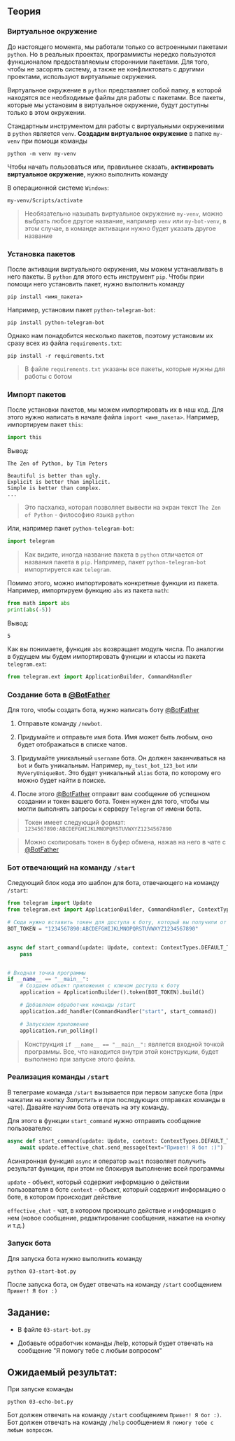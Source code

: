 ## **Теория**

### **Виртуальное окружение**

До настоящего момента, мы работали только со встроенными пакетами `python`. Но в реальных проектах, программисты нередко пользуются функционалом предоставляемым сторонними пакетами. Для того, чтобы не засорять систему, а также не конфликтовать с другими проектами, используют виртуальные окружения.

Виртуальное окружение в `python` представляет собой папку, в которой находятся все необходимые файлы для работы с пакетами. Все пакеты, которые мы установим в виртуальное окружение, будут доступны только в этом окружении. 

Стандартным инструментом для работы с виртуальными окружениями в `python` является `venv`. **Создадим виртуальное окружение** в папке `my-venv` при помощи команды

```shell
python -m venv my-venv
```

Чтобы начать пользоваться или, правильнее сказать, **активировать виртуальное окружение**, нужно выполнить команду

В операционной системе `Windows`:

```shell
my-venv/Scripts/activate
```
> Необязательно называть виртуальное окружение `my-venv`, можно выбрать любое другое название, например `venv` или `my-bot-venv`, в этом случае, в команде активации нужно будет указать другое название

### **Установка пакетов**

После активации виртуального окружения, мы можем устанавливать в него пакеты. В `python` для этого есть инструмент `pip`. Чтобы прии помощи него установить пакет, нужно выполнить команду

```shell
pip install <имя_пакета>
```

Например, установим пакет `python-telegram-bot`:

```shell
pip install python-telegram-bot
```

Однако нам понадобится несколько пакетов, поэтому установим их сразу всех из файла `requirements.txt`:

```shell
pip install -r requirements.txt
```

> В файле `requirements.txt` указаны все пакеты, которые нужны для работы с ботом


### **Импорт пакетов**

После установки пакетов, мы можем импортировать их в наш код. Для этого нужно написать в начале файла `import <имя_пакета>`.
Например, импортируем пакет `this`:

```python
import this
```
Вывод:

```
The Zen of Python, by Tim Peters

Beautiful is better than ugly.
Explicit is better than implicit.
Simple is better than complex.
...
```
> Это пасхалка, которая позволяет вывести на экран текст `The Zen of Python` - философию языка `python`

Или, например пакет `python-telegram-bot`:

```python
import telegram
```

> Как видите, иногда название пакета в `python` отличается от названия пакета в `pip`. Например, пакет `python-telegram-bot` импортируется как `telegram`.

Помимо этого, можно импортировать конкретные функции из пакета. Например, импортируем функцию `abs` из пакета `math`:

```python
from math import abs
print(abs(-5))
```

Вывод:

```
5
```
Как вы понимаете, функция `abs` возвращает модуль числа. По аналогии в будущем мы будем импортировать функции и классы из пакета `telegram.ext`:

```python
from telegram.ext import ApplicationBuilder, CommandHandler
```

### **Создание бота в [@BotFather](https://t.me/BotFather)**

Для того, чтобы создать бота, нужно написать боту [@BotFather](https://t.me/BotFather)

1. Отправьте команду `/newbot`.

2. Придумайте и отправьте имя бота. Имя может быть любым, оно будет отображаться в списке чатов.

3. Придумайте уникальный `username` бота. Он должен заканчиваться на `bot` и быть уникальным. Например, `my_test_bot_123_bot` или `MyVeryUniqueBot`. Это будет уникальный `alias` бота, по которому его можно будет найти в поиске.

4. После этого [@BotFather](https://t.me/BotFather) отправит вам сообщение об успешном создании и токен вашего бота. Токен нужен для того, чтобы мы могли выполнять запросы к серверу `Telegram` от имени бота.

> Токен имеет следующий формат:
> `1234567890:ABCDEFGHIJKLMNOPQRSTUVWXYZ1234567890`

> Можно скопировать токен в буфер обмена, нажав на него в чате с [@BotFather](https://t.me/BotFather)

### **Бот отвечающий на команду `/start`**

Следующий блок кода это шаблон для бота, отвечающего на команду `/start`:

```python
from telegram import Update
from telegram.ext import ApplicationBuilder, CommandHandler, ContextTypes

# Сюда нужно вставить токен для доступа к боту, который вы получили от @BotFather
BOT_TOKEN = "1234567890:ABCDEFGHIJKLMNOPQRSTUVWXYZ1234567890"


async def start_command(update: Update, context: ContextTypes.DEFAULT_TYPE):
    pass


# Входная точка программы
if __name__ == "__main__":
    # Создаем объект приложения с ключом доступа к боту
    application = ApplicationBuilder().token(BOT_TOKEN).build()

    # Добавляем обработчик команды /start
    application.add_handler(CommandHandler("start", start_command))

    # Запускаем приложение
    application.run_polling()
```

> Конструкция `if __name__ == "__main__":` является входной точкой программы. Все, что находится внутри этой конструкции, будет выполнено при запуске этого файла.

### Реализация команды `/start`

В телеграме команда `/start` вызывается при первом запуске бота (при нажатии на кнопку *Запустить* и при последующих отправках команды в чате). Давайте научим бота отвечать на эту команду.

Для этого в функции `start_command` нужно отправить сообщение пользователю:
```python
async def start_command(update: Update, context: ContextTypes.DEFAULT_TYPE):
    await update.effective_chat.send_message(text="Привет! Я бот :)")
```

Асинхронная функция `async` и оператор `await` позволяет получить результат функции, при этом не блокируя выполнение всей программы

`update` - объект, который содержит информацию о действии пользователя в боте
`context` - объект, который содержит информацию о боте, в котором происходит действие

`effective_chat` - чат, в котором произошло действие и информация о нем (новое сообщение, редактирование сообщения, нажатие на кнопку и т.д.)
    

### **Запуск бота**

Для запуска бота нужно выполнить команду

```shell
python 03-start-bot.py
```

После запуска бота, он будет отвечать на команду `/start` сообщением `Привет! Я бот :)`

## Задание:

- В файле `03-start-bot.py`

- Добавьте обработчик команды /help, который будет отвечать на сообщение "Я помогу тебе с любым вопросом"

## Ожидаемый результат:

При запуске команды

```shell
python 03-echo-bot.py
```

Бот должен отвечать на команду `/start` сообщением `Привет! Я бот :)`. \
Бот должен отвечать на команду `/help` сообщением `Я помогу тебе с любым вопросом`.